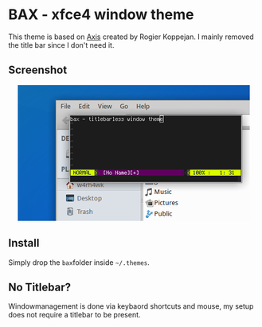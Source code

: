 # BAX - xfce4 window theme

This theme is based on
[Axis](http://xfce-look.org/content/show.php/axis?content=95158) created by
Rogier Koppejan. I mainly removed the title bar since I don't need it.

## Screenshot

<p align="center">
    <img src="screenshot.png" />
</p>

## Install

Simply drop the `bax`folder inside `~/.themes`.

## No Titlebar?

Windowmanagement is done via keybaord shortcuts and mouse, my setup does not
require a titlebar to be present.
